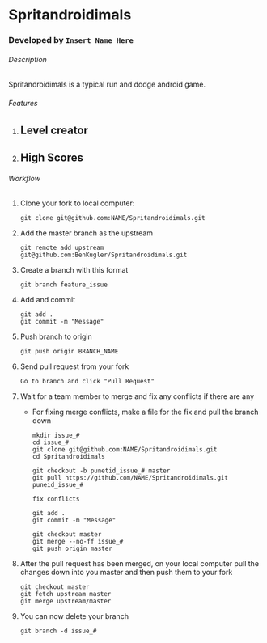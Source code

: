 # Spritandroidimals

### Developed by ```Insert Name Here```

###### Description
Spritandroidimals is a typical run and dodge android game.

###### Features
1. Level creator
	- 
2. High Scores
	- 

###### Workflow
1. Clone your fork to local computer:

	```
	git clone git@github.com:NAME/Spritandroidimals.git
	```
2. Add the master branch as the upstream

	```
	git remote add upstream git@github.com:BenKugler/Spritandroidimals.git
	```
3. Create a branch with this format

	```
	git branch feature_issue
	```
4. Add and commit

	```
	git add .
	git commit -m "Message"
	```
5. Push branch to origin

	```
	git push origin BRANCH_NAME
	```
6. Send pull request from your fork

	```
	Go to branch and click "Pull Request"
	```
7. Wait for a team member to merge and fix any conflicts if there are any
	* For fixing merge conflicts, make a file for the fix and pull the branch down
	
		```
		mkdir issue_#
		cd issue_#
		git clone git@github.com:NAME/Spritandroidimals.git
		cd Spritandroidimals

		git checkout -b punetid_issue_# master
		git pull https://github.com/NAME/Spritandroidimals.git puneid_issue_#

		fix conflicts

		git add .
		git commit -m "Message"

		git checkout master
		git merge --no-ff issue_#
		git push origin master
		```
8. After the pull request has been merged, on your local computer pull the changes down into you master and then push them to your fork

	```
	git checkout master
	git fetch upstream master
	git merge upstream/master
	```
9. You can now delete your branch

	```
	git branch -d issue_#
	```
